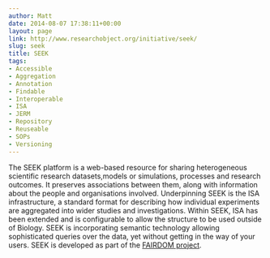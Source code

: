 ```yaml
---
author: Matt
date: 2014-08-07 17:38:11+00:00
layout: page
link: http://www.researchobject.org/initiative/seek/
slug: seek
title: SEEK
tags:
- Accessible
- Aggregation
- Annotation
- Findable
- Interoperable
- ISA
- JERM
- Repository
- Reuseable
- SOPs
- Versioning
---
```

The SEEK platform is a web-based resource for sharing heterogeneous scientific research datasets,models or simulations, processes and research outcomes. It preserves associations between them, along with information about the people and organisations involved.
Underpinning SEEK is the ISA infrastructure, a standard format for describing how individual experiments are aggregated into wider studies and investigations. Within SEEK, ISA has been extended and is configurable to allow the structure to be used outside of Biology.
SEEK is incorporating semantic technology allowing sophisticated queries over the data, yet without getting in the way of your users.
SEEK is developed as part of the [FAIRDOM project](http://fair-dom.org).
